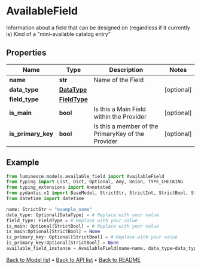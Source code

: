 # AvailableField

Information about a field that can be designed on (regardless if it currently is) Kind of a \"mini-available catalog entry\"
## Properties
Name | Type | Description | Notes
------------ | ------------- | ------------- | -------------
**name** | **str** | Name of the Field | 
**data_type** | [**DataType**](DataType.md) |  | [optional] 
**field_type** | [**FieldType**](FieldType.md) |  | 
**is_main** | **bool** | Is this a Main Field within the Provider | [optional] 
**is_primary_key** | **bool** | Is this a member of the PrimaryKey of the Provider | [optional] 
## Example

```python
from luminesce.models.available_field import AvailableField
from typing import List, Dict, Optional, Any, Union, TYPE_CHECKING
from typing_extensions import Annotated
from pydantic.v1 import BaseModel, StrictStr, StrictInt, StrictBool, StrictFloat, StrictBytes, Field, validator, ValidationError, conlist, constr
from datetime import datetime

name: StrictStr = "example_name"
data_type: Optional[DataType] = # Replace with your value
field_type: FieldType = # Replace with your value
is_main: Optional[StrictBool] = # Replace with your value
is_main:Optional[StrictBool] = None
is_primary_key: Optional[StrictBool] = # Replace with your value
is_primary_key:Optional[StrictBool] = None
available_field_instance = AvailableField(name=name, data_type=data_type, field_type=field_type, is_main=is_main, is_primary_key=is_primary_key)

```

[Back to Model list](../README.md#documentation-for-models) &#8226; [Back to API list](../README.md#documentation-for-api-endpoints) &#8226; [Back to README](../README.md)

